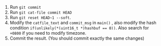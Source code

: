 
1. Run `git commit`
2. Run `git cat-file commit HEAD`
3. Run `git reset HEAD~1 --soft`. 
4. Modify the `catfile_text` and `commit_msg` in `main()` , also modify the hash condition `if(unlikely(*(uint16_t *)hashbuf == 0))`. Also search for `+0800` if you need to modify timezone. 
5. Commit the result. (You should commit exactly the same changes)



